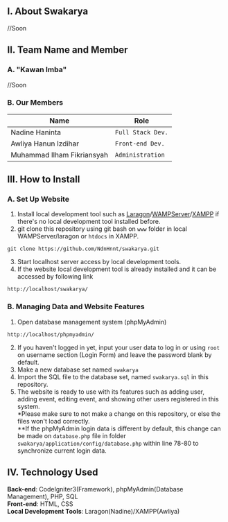 ## I. About Swakarya
//Soon<br>

## II. Team Name and Member
### A. "Kawan Imba"
//Soon<br>
### B. Our Members
| Name                           | Role                 |
| -------------------------------| ---------------------| 
| Nadine Haninta                 | `Full Stack Dev.`    | 
| Awliya Hanun Izdihar           | `Front-end Dev.`     | 
| Muhammad Ilham Fikriansyah     | `Administration `    |

## III. How to Install
### A. Set Up Website
1. Install local development tool such as [Laragon](https://laragon.org/)/[WAMPServer](https://www.wampserver.com/en/)/[XAMPP](https://www.apachefriends.org/download.html) if there's no local development tool installed before.
2. git clone this repository using git bash on `www` folder in local WAMPServer/laragon or `htdocs` in XAMPP. <br>
```
git clone https://github.com/NdnHnnt/swakarya.git
```
3. Start localhost server access by local development tools.
4. If the website local development tool is already installed and it can be accessed by following link <br>
```
http://localhost/swakarya/
```
### B. Managing Data and Website Features
1. Open database management system (phpMyAdmin)
```
http://localhost/phpmyadmin/
```
2. If you haven't logged in yet, input your user data to log in or using `root` on username section (Login Form) and leave the password blank by default.
3. Make a new database set named `swakarya`
4. Import the SQL file to the database set, named `swakarya.sql` in this repository.
5. The website is ready to use with its features such as adding user, adding event, editing event, and showing other users registered in this system. <br>
*Please make sure to not make a change on this repository, or else the files won't load correctly.<br>
**If the phpMyAdmin login data is different by default, this change can be made on `database.php` file in folder `swakarya/application/config/database.php` within line 78-80 to synchronize current login data. 

## IV. Technology Used
**Back-end**: CodeIgniter3(Framework), phpMyAdmin(Database Management), PHP, SQL <br>
**Front-end**: HTML, CSS<br>
**Local Development Tools**: Laragon(Nadine)/XAMPP(Awliya)
 
